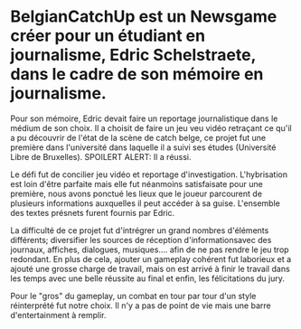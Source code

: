 # BelgianCatchUp est un Newsgame créer pour un étudiant en journalisme, Edric Schelstraete, dans le cadre de son mémoire en journalisme.

Pour son mémoire, Edric devait faire un reportage journalistique dans le médium de son choix. Il a choisit de faire un jeu veu vidéo retraçant ce qu'il a pu découvrir de l'état de la scène de catch belge, ce projet fut une première dans l'université dans laquelle il a suivi ses études (Université Libre de Bruxelles). SPOILERT ALERT: Il a réussi.

Le défi fut de concilier jeu vidéo et reportage d'investigation. L'hybrisation est loin d'être parfaite mais elle fut néanmoins satisfaisate pour une première, nous avons ponctué les lieux que le joueur parcourent de plusieurs informations auxquelles il peut accéder à sa guise. L'ensemble des textes présnets furent fournis par Edric.

La difficulté de ce projet fut d'intrégrer un grand nombres d'éléments différents; diversifier les sources de réception d'informationsavec des journaux, affiches, dialogues, musiques.... afin de ne pas rendre le jeu trop redondant. En plus de cela, ajouter un gameplay cohérent fut laborieux et a ajouté une grosse charge de travail, mais on est arrivé à finir le travail dans les temps avec une belle réussite au final et enfin, les félicitations du jury. 

Pour le "gros" du gameplay, un combat en tour par tour d'un style réinterprété fut notre choix. Il n'y a pas de point de vie mais une barre d'entertainment à remplir.
